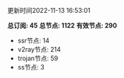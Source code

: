更新时间2022-11-13 16:53:01

**总订阅: 45**
**总节点: 1122**
**有效节点: 290**
- ssr节点: 14
- v2ray节点: 214
- trojan节点: 59
- ss节点: 3
